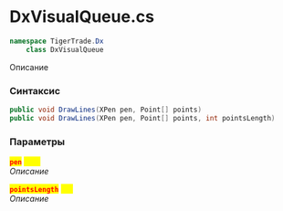 
# DxVisualQueue.cs
```csharp
namespace TigerTrade.Dx  
    class DxVisualQueue
```

Описание

### Синтаксис
```csharp
public void DrawLines(XPen pen, Point[] points)
public void DrawLines(XPen pen, Point[] points, int pointsLength)
```

### Параметры  
<mark style="color:red;">**`pen`**</mark> <mark style="color:yellow;">`XPen`</mark>  
 *Описание*  
  
<mark style="color:red;">**`pointsLength`**</mark> <mark style="color:yellow;">`int`</mark>  
 *Описание*  
  

                    
                    